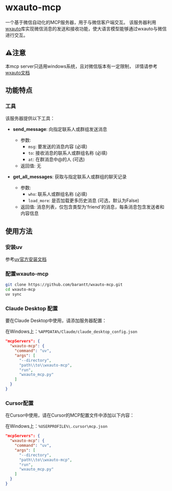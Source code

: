 # wxauto-mcp

一个基于微信自动化的MCP服务器，用于与微信客户端交互。
该服务器利用[wxauto](https://github.com/cluic/wxauto.git)库实现微信消息的发送和接收功能，使大语言模型能够通过wxauto与微信进行交互。

## ⚠️注意
本mcp server只适用windows系统，且对微信版本有一定限制， 详情请参考[wxauto文档](https://docs.wxauto.org/doc/enviorment)

## 功能特点

### 工具

该服务器提供以下工具：

- **send_message**: 向指定联系人或群组发送消息
  - 参数:
    - `msg`: 要发送的消息内容 (必填)
    - `to`: 接收消息的联系人或群组名称 (必填)
    - `at`: 在群消息中@的人 (可选)
  - 返回值: 无

- **get_all_messages**: 获取与指定联系人或群组的聊天记录
  - 参数:
    - `who`: 联系人或群组名称 (必填)
    - `load_more`: 是否加载更多历史消息 (可选，默认为False)
  - 返回值: 消息列表，仅包含类型为'friend'的消息，每条消息包含发送者和内容信息

## 使用方法

### 安装uv

参考[uv官方安装文档](https://docs.astral.sh/uv/getting-started/installation/)

### 配置wxauto-mcp

```bash
git clone https://github.com/barantt/wxauto-mcp.git
cd wxauto-mcp
uv sync
```

### Claude Desktop 配置

要在Claude Desktop中使用，请添加服务器配置：

在Windows上：`%APPDATA%/Claude/claude_desktop_config.json`


```json
"mcpServers": {
  "wxauto-mcp": {
    "command": "uv",
    "args": [
      "--directory",
      "path\\to\\wxauto-mcp",
      "run",
      "wxauto_mcp.py"
    ]
  }
}
```


### Cursor配置
在Cursor中使用，请在Cursor的MCP配置文件中添加以下内容：

在Windows上：`%USERPROFILE%\.cursor\mcp.json`  

```json
"mcpServers": {
  "wxauto-mcp": {
    "command": "uv",
    "args": [
      "--directory",
      "path\\to\\wxauto-mcp",
      "run",
      "wxauto_mcp.py"
    ]
  }
}
```


